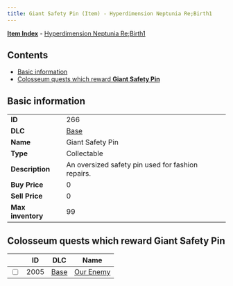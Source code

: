 ```yaml
---
title: Giant Safety Pin (Item) - Hyperdimension Neptunia Re;Birth1
---
```


[**Item Index**](/neptunia/rb1/item/index.html) - [Hyperdimension Neptunia Re;Birth1](/neptunia/rb1)

## Contents

- [Basic information](#basic-information)
- [Colosseum quests which reward **Giant Safety Pin**](#colosseum-quests-which-reward-giant-safety-pin)
## Basic information

|   |   |
| -- | -- |
| **ID** | 266 |
| **DLC** | [Base](/neptunia/rb1/dlc/1-base.html) |
| **Name** | Giant Safety Pin |
| **Type** | Collectable |
| **Description** | An oversized safety pin used for fashion repairs. |
| **Buy Price** | 0 |
| **Sell Price** | 0 |
| **Max inventory** | 99 |


## Colosseum quests which reward **Giant Safety Pin**

|    | ID | DLC | Name |
| -- | -- | --- | ---- |
| <input type="checkbox" id="rb1-colosseum-1-2005" class="trackbox" /> | 2005 | [Base](/neptunia/rb1/dlc/1-base.html) | [Our Enemy](/neptunia/rb1/colosseum/1-2005-our-enemy.html) |
